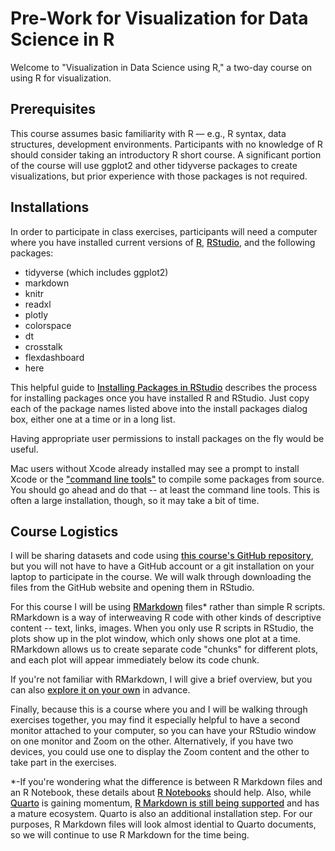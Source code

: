 <style>
a {
font-weight: 500;
}
</style>

# Pre-Work for Visualization for Data Science in R

Welcome to "Visualization in Data Science using R," a two-day course on using R for visualization. 

## Prerequisites

This course assumes basic familiarity with R — e.g., R syntax, data structures, development environments. Participants with no knowledge of R should consider taking an introductory R short course. A significant portion of the course will use ggplot2 and other tidyverse packages to create visualizations, but prior experience with those packages is not required. 

## Installations

In order to participate in class exercises, participants will need a computer where you have installed current versions of [R](https://www.r-project.org/), [RStudio](https://www.rstudio.com/), and the following packages: 

* tidyverse (which includes ggplot2)
* markdown
* knitr
* readxl
* plotly
* colorspace
* dt
* crosstalk
* flexdashboard
* here

This helpful guide to [Installing Packages in RStudio](http://derekogle.com/IFAR/supplements/installations/InstallPackagesRStudio.html) describes the process for installing packages once you have installed R and RStudio. Just copy each of the package names listed above into the install packages dialog box, either one at a time or in a long list.

Having appropriate user permissions to install packages on the fly would be useful. 

Mac users without Xcode already installed may see a prompt to install Xcode or the ["command line tools"](https://mac.install.guide/commandlinetools/7.html) to compile some packages from source. You should go ahead and do that -- at least the command line tools. This is often a large installation, though, so it may take a bit of time.

## Course Logistics

I will be sharing datasets and code using [this course's GitHub repository](https://github.com/amzoss/RVis-2Day), but you will not have to have a GitHub account or a git installation on your laptop to participate in the course. We will walk through downloading the files from the GitHub website and opening them in RStudio.

For this course I will be using [RMarkdown](https://rmarkdown.rstudio.com/) files* rather than simple R scripts. RMarkdown is a way of interweaving R code with other kinds of descriptive content -- text, links, images. When you only use R scripts in RStudio, the plots show up in the plot window, which only shows one plot at a time. RMarkdown allows us to create separate code "chunks" for different plots, and each plot will appear immediately below its code chunk. 

If you're not familiar with RMarkdown, I will give a brief overview, but you can also [explore it on your own](https://rmarkdown.rstudio.com/lesson-1.html) in advance.

Finally, because this is a course where you and I will be walking through exercises together, you may find it especially helpful to have a second monitor attached to your computer, so you can have your RStudio window on one monitor and Zoom on the other. Alternatively, if you have two devices, you could use one to display the Zoom content and the other to take part in the exercises.

*-If you're wondering what the difference is between R Markdown files and an R Notebook, these details about [R Notebooks](https://bookdown.org/yihui/rmarkdown/notebook.html) should help. Also, while [Quarto](https://quarto.org/) is gaining momentum, [R Markdown is still being supported](https://yihui.org/en/2022/04/quarto-r-markdown/) and has a mature ecosystem. Quarto is also an additional installation step. For our purposes, R Markdown files will look almost idential to Quarto documents, so we will continue to use R Markdown for the time being.
